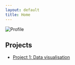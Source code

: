 ```yaml
---
layout: default
title: Home
---
```

![Profile](https://github.com/user-attachments/assets/5c031453-6c37-4e8e-bb5d-9723c7d476f0)

## Projects
- [Project 1: Data visualisation](project1.md)

  
  



